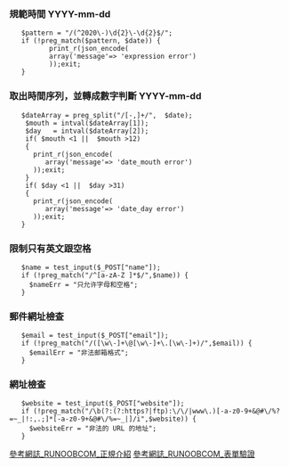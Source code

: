 ### 規範時間 YYYY-mm-dd

       $pattern = "/(^2020\-)\d{2}\-\d{2}$/";
       if (!preg_match($pattern, $date)) {
              print_r(json_encode(
              array('message'=> 'expression error')
              ));exit;
       }

### 取出時間序列，並轉成數字判斷 YYYY-mm-dd
 
 
       $dateArray = preg_split("/[-,]+/",  $date);
        $mouth = intval($dateArray[1]);
        $day   = intval($dateArray[2]);
        if( $mouth <1 ||  $mouth >12)
        {
          print_r(json_encode(
             array('message'=> 'date_mouth error')
          ));exit;
        }
        if( $day <1 ||  $day >31)
        {
          print_r(json_encode(
             array('message'=> 'date_day error')
          ));exit;
       }
### 限制只有英文跟空格
       $name = test_input($_POST["name"]);
       if (!preg_match("/^[a-zA-Z ]*$/",$name)) {
         $nameErr = "只允许字母和空格"; 
       }
### 郵件網址檢查
       $email = test_input($_POST["email"]);
       if (!preg_match("/([\w\-]+\@[\w\-]+\.[\w\-]+)/",$email)) {
         $emailErr = "非法邮箱格式"; 
       }
### 網址檢查       
       $website = test_input($_POST["website"]);
       if (!preg_match("/\b(?:(?:https?|ftp):\/\/|www\.)[-a-z0-9+&@#\/%?=~_|!:,.;]*[-a-z0-9+&@#\/%=~_|]/i",$website)) {
         $websiteErr = "非法的 URL 的地址"; 
       }

[參考網誌_RUNOOBCOM_正規介紹](https://www.runoob.com/regexp/regexp-syntax.html)
[參考網誌_RUNOOBCOM_表單驗證](https://www.runoob.com/php/php-form-url-email.html)
